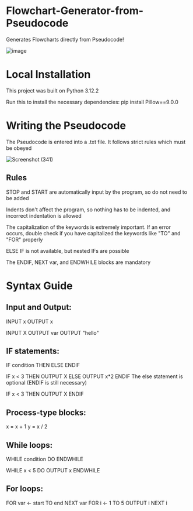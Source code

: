 # Flowchart-Generator-from-Pseudocode
Generates Flowcharts directly from Pseudocode!

![image](https://github.com/sanket1903/Flowchart-Generator-from-Pseudocode/assets/98966681/d933cc9d-4e60-430c-87c5-c0ccf28d1cce)
# Local Installation
This project was built on Python 3.12.2

Run this to install the necessary dependencies:
pip install Pillow==9.0.0 

# Writing the Pseudocode
The Pseudocode is entered into a .txt file. It follows strict rules which must be obeyed

![Screenshot (341)](https://github.com/sanket1903/Flowchart-Generator-from-Pseudocode/assets/98966681/e8eb6b1c-861e-4e8d-8194-663985858931)

## Rules
STOP and START are automatically input by the program, so do not need to be added

Indents don't affect the program, so nothing has to be indented, and incorrect indentation is allowed

The capitalization of the keywords is extremely important. If an error occurs, double check if you have capitalized the keywords like "TO" and "FOR" properly

ELSE IF is not available, but nested IFs are possible

The ENDIF, NEXT var, and ENDWHILE blocks are mandatory

# Syntax Guide
## Input and Output:

INPUT x
OUTPUT x


INPUT X
OUTPUT var
OUTPUT "hello"

## IF statements:

IF condition THEN
ELSE
ENDIF

IF x < 3 THEN
  OUTPUT X
ELSE
  OUTPUT x*2
ENDIF
The else statement is optional (ENDIF is still necessary)

IF x < 3 THEN
 OUTPUT X
ENDIF

## Process-type blocks:
x = x + 1
y = x / 2


## While loops:
WHILE condition DO
ENDWHILE

WHILE x < 5 DO
  OUTPUT x
ENDWHILE


## For loops:
FOR var <- start TO end
NEXT var
FOR i <- 1 TO 5
  OUTPUT i
NEXT i







